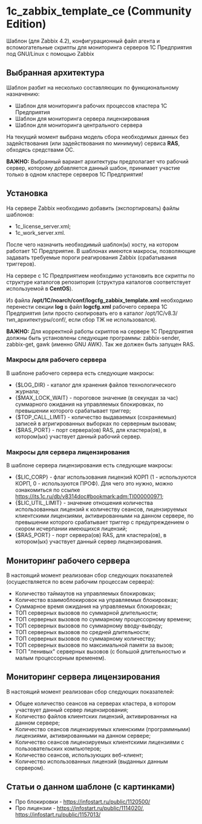 # 1c_zabbix_template_ce (Community Edition)
Шаблон (для Zabbix 4.2), конфигурационный файл агента и вспомогательные скрипты для мониторинга серверов 1С Предприятия под GNU/Linux с помощью Zabbix
## Выбранная архитектура
Шаблон разбит на несколько составляющих по функциональному назначению:
* Шаблон для мониторинга рабочих процессов кластера 1С Предприятия
* Шаблон для мониторинга сервера лицензирования
* Шаблон для мониторинга центрального сервера

На текущий момент выбрана модель сбора необходимых данных без задействования (или задействования по минимуму) сервиса <b>RAS</b>, обходясь средствами ОС.

<b>ВАЖНО:</b> Выбранный вариант архитектуры предполагает что рабочий сервер, которому добавляется данный шабон, принимает участие только в одном кластере серверов 1С Предприятия!
## Установка
На сервере Zabbix необходимо добавить (экспортировать) файлы шаблонов:
* 1c_license_server.xml;
* 1c_work_server.xml.

После чего назначить необходимый шаблон(ы) хосту, на котором работает 1С Предприятие. В шаблонах имеются макросы, позволяющие задавать требуемые пороги реагирования Zabbix (срабатывания триггеров).

На сервере с 1С Предприятием необходимо установить все скрипты по структуре каталогов репозитория (структура каталогов соответствует используемой в <b>CentOS</b>).

Из файла <b>/opt/1C/noarch/conf/logcfg_zabbix_template.xml</b> необходимо перенести секции <b>log</b> в файл <b>logcfg.xml</b> рабочего сервера 1С Предприятия (или просто скопировать его в каталог /opt/1C/v8.3/тип_архитектуры/conf/, если сбор ТЖ не использовался).

<b>ВАЖНО:</b> Для корректной работы скриптов на сервере 1С Предприятия должны быть установлены следующие программы: zabbix-sender, zabbix-get, gawk (именно GNU AWK). Так же должен быть запущен RAS.
### Макросы для рабочего сервера
В шаблоне рабочего сервера есть следующие макросы:
* {$LOG_DIR} - каталог для хранения файлов технологического журнала;
* {$MAX_LOCK_WAIT} - пороговое значение (в секундах за час) суммарного ожидания на управляемых блокировках, по превышении которого срабатывает триггер;
* {$TOP_CALL_LIMIT} - количество выдаваемых (сохраняемых) записей в агригированных выборках по серверным вызовам;
* {$RAS_PORT} - порт сервера(ов) RAS, для кластера(ов), в котором(ых) участвует данный рабочий сервер.
### Макросы для сервера лицензирования
В шаблоне сервера лицензирования есть следующие макросы:
* {$LIC_CORP} - флаг использования лицензий КОРП (1 - используются КОРП, 0 - используются ПРОФ). Для чего это нужно, можно ознакомиться по ссылке https://its.1c.ru/db/v8314doc#bookmark:adm:TI000000971;
* {$LIC_UTIL_LIMIT} - значение отношения количества использованных лицензий к количеству сеансов, лицензируемых клиентскими лицензиями, активированными на данном сервере, по превышении которого срабатывает триггер с предупреждением о скором исчерпании имеющихся лицензий;
* {$RAS_PORT} - порт сервера(ов) RAS, для кластера(ов), в котором(ых) участвует данный сервер лицензирования.
## Мониторинг рабочего сервера
В настоящий момент реализован сбор следующих показателей (осуществляется по всем рабочим процессам сервера):
* Количество таймаутов на управляемых блокировках;
* Количество взаимоблокировок на управляемых блокировках;
* Суммарное время ожидания на управляемых блокировках;
* ТОП серверных вызовов по суммарной длительности;
* ТОП серверных вызовов по суммарному процессорному времени;
* ТОП серверных вызовов по суммарному вводу-выводу;
* ТОП серверных вызовов по средней длительности;
* ТОП серверных вызовов по суммарному количеству;
* ТОП серверных вызовов по максимальной памяти за вызов;
* ТОП "ленивых" серверных вызовов (с большой длительностью и малым процессорным временем).
## Мониторинг сервера лицензирования
В настоящий момент реализован сбор следующих показателей:
* Общее количество сеансов на серверах кластера, в котором участвует данный сервер лицензирования;
* Количество файлов клиентских лицензий, активированных на данном сервере;
* Количество сеансов лицензируемых клиенскими (программными) лицензиями, активированными на данном сервере;
* Количество сеансов лицензируемых клиентскими лицензиями с пользовательских компьютеров;
* Количество сеансов, использующих веб-клиент;
* Количество использованных лицензий (выданных данным сервером).
## Статьи о данном шаблоне (с картинками)
* Про блокировки - https://infostart.ru/public/1120500/
* Про лицензии - https://infostart.ru/public/1114020/, https://infostart.ru/public/1157013/